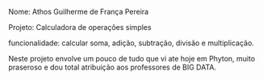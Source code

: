 Nome: Athos Guilherme de França Pereira

Projeto: Calculadora de operações simples

funcionalidade: calcular soma, adição, subtração, divisão e multiplicação.

Neste projeto envolve um pouco de tudo que vi ate hoje em Phyton, muito praseroso e dou total atribuição aos professores de BIG DATA.

<!---
athos31176/athos31176 is a ✨ special ✨ repository because its `README.md` (this file) appears on your GitHub profile.
You can click the Preview link to take a look at your changes.
--->
